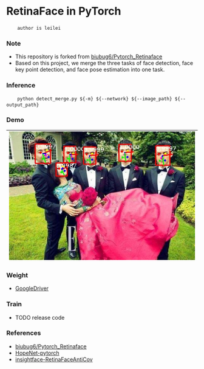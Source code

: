 # RetinaFace in PyTorch

```
    author is leilei
```

### Note
+ This repository is forked from [biubug6/Pytorch_Retinaface](https://github.com/biubug6/Pytorch_Retinaface)
+ Based on this project, we merge the three tasks of face detection, face key point detection, and face pose estimation into one task.

### Inference
```
    python detect_merge.py ${-m} ${--network} ${--image_path} ${--output_path} 
```

### Demo
|![face-detect](./data/output/test_5.jpg)|
|----|

### Weight
+ [GoogleDriver](https://drive.google.com/file/d/1YbMLrUdgmY1vNTQ8Y6OhR0pKifZeCGWa/view?usp=sharing)

### Train
+ TODO release code

### References
+ [biubug6/Pytorch_Retinaface](https://github.com/biubug6/Pytorch_Retinaface)
+ [HopeNet-pytorch](https://github.com/natanielruiz/deep-head-pose)
+ [insightface-RetinaFaceAntiCov](https://github.com/deepinsight/insightface/tree/master/detection/RetinaFaceAntiCov)